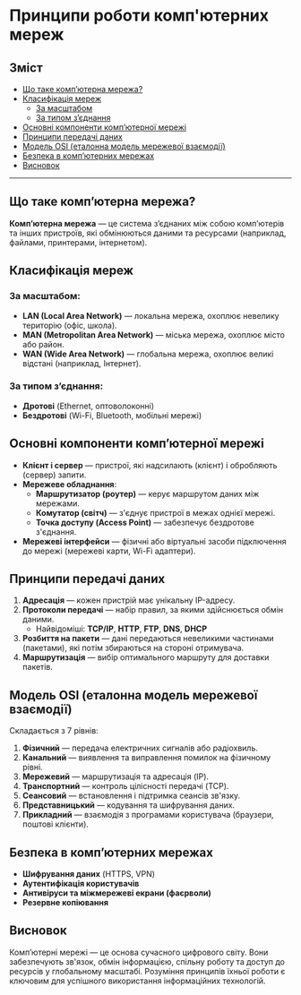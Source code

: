 # Принципи роботи комп'ютерних мереж

## Зміст

- [Що таке комп’ютерна мережа?](#що-таке-компютерна-мережа)
- [Класифікація мереж](#класифікація-мереж)
  - [За масштабом](#за-масштабом)
  - [За типом з’єднання](#за-типом-зєднання)
- [Основні компоненти комп’ютерної мережі](#основні-компоненти-компютерної-мережі)
- [Принципи передачі даних](#принципи-передачі-даних)
- [Модель OSI (еталонна модель мережевої взаємодії)](#модель-osi-еталонна-модель-мережевої-взаємодії)
- [Безпека в комп’ютерних мережах](#безпека-в-компютерних-мережах)
- [Висновок](#висновок)

---

## Що таке комп’ютерна мережа?

**Комп’ютерна мережа** — це система з’єднаних між собою комп’ютерів та інших пристроїв, які обмінюються даними та ресурсами (наприклад, файлами, принтерами, інтернетом).

## Класифікація мереж

### За масштабом:

- **LAN (Local Area Network)** — локальна мережа, охоплює невелику територію (офіс, школа).
- **MAN (Metropolitan Area Network)** — міська мережа, охоплює місто або район.
- **WAN (Wide Area Network)** — глобальна мережа, охоплює великі відстані (наприклад, Інтернет).

### За типом з’єднання:

- **Дротові** (Ethernet, оптоволоконні)
- **Бездротові** (Wi-Fi, Bluetooth, мобільні мережі)

## Основні компоненти комп’ютерної мережі

- **Клієнт і сервер** — пристрої, які надсилають (клієнт) і обробляють (сервер) запити.
- **Мережеве обладнання**:
  - **Маршрутизатор (роутер)** — керує маршрутом даних між мережами.
  - **Комутатор (світч)** — з'єднує пристрої в межах однієї мережі.
  - **Точка доступу (Access Point)** — забезпечує бездротове з'єднання.
- **Мережеві інтерфейси** — фізичні або віртуальні засоби підключення до мережі (мережеві карти, Wi-Fi адаптери).

## Принципи передачі даних

1. **Адресація** — кожен пристрій має унікальну IP-адресу.
2. **Протоколи передачі** — набір правил, за якими здійснюється обмін даними.
   - Найвідоміші: **TCP/IP**, **HTTP**, **FTP**, **DNS**, **DHCP**
3. **Розбиття на пакети** — дані передаються невеликими частинами (пакетами), які потім збираються на стороні отримувача.
4. **Маршрутизація** — вибір оптимального маршруту для доставки пакетів.

## Модель OSI (еталонна модель мережевої взаємодії)

Складається з 7 рівнів:

1. **Фізичний** — передача електричних сигналів або радіохвиль.
2. **Канальний** — виявлення та виправлення помилок на фізичному рівні.
3. **Мережевий** — маршрутизація та адресація (IP).
4. **Транспортний** — контроль цілісності передачі (TCP).
5. **Сеансовий** — встановлення і підтримка сеансів зв'язку.
6. **Представницький** — кодування та шифрування даних.
7. **Прикладний** — взаємодія з програмами користувача (браузери, поштові клієнти).

## Безпека в комп’ютерних мережах

- **Шифрування даних** (HTTPS, VPN)
- **Аутентифікація користувачів**
- **Антивіруси та міжмережеві екрани (фаєрволи)**
- **Резервне копіювання**

## Висновок

Комп’ютерні мережі — це основа сучасного цифрового світу. Вони забезпечують зв'язок, обмін інформацією, спільну роботу та доступ до ресурсів у глобальному масштабі. Розуміння принципів їхньої роботи є ключовим для успішного використання інформаційних технологій.
